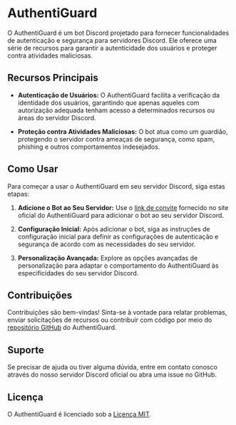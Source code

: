 # AuthentiGuard

O AuthentiGuard é um bot Discord projetado para fornecer funcionalidades de autenticação e segurança para servidores Discord. Ele oferece uma série de recursos para garantir a autenticidade dos usuários e proteger contra atividades maliciosas.

## Recursos Principais

- **Autenticação de Usuários:** O AuthentiGuard facilita a verificação da identidade dos usuários, garantindo que apenas aqueles com autorização adequada tenham acesso a determinados recursos ou áreas do servidor Discord.
  
- **Proteção contra Atividades Maliciosas:** O bot atua como um guardião, protegendo o servidor contra ameaças de segurança, como spam, phishing e outros comportamentos indesejados.

## Como Usar

Para começar a usar o AuthentiGuard em seu servidor Discord, siga estas etapas:

1. **Adicione o Bot ao Seu Servidor:** Use o [link de convite](link_do_convite) fornecido no site oficial do AuthentiGuard para adicionar o bot ao seu servidor Discord.

2. **Configuração Inicial:** Após adicionar o bot, siga as instruções de configuração inicial para definir as configurações de autenticação e segurança de acordo com as necessidades do seu servidor.

3. **Personalização Avançada:** Explore as opções avançadas de personalização para adaptar o comportamento do AuthentiGuard às especificidades do seu servidor Discord.

## Contribuições

Contribuições são bem-vindas! Sinta-se à vontade para relatar problemas, enviar solicitações de recursos ou contribuir com código por meio do [repositório GitHub](link_do_repositorio) do AuthentiGuard.

## Suporte

Se precisar de ajuda ou tiver alguma dúvida, entre em contato conosco através do nosso servidor Discord oficial ou abra uma issue no GitHub.

## Licença

O AuthentiGuard é licenciado sob a [Licença MIT](https://opensource.org/licenses/MIT).
